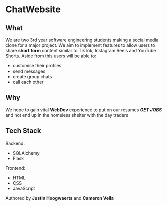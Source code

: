 # ChatWebsite

## What
We are two 3rd year software engineering students making a social media clone for a major project. We aim to implement features to allow users to share **short form** content similar to TikTok, Instagram Reels
and YouTube Shorts. Aside from this users will be able to:

* customise their profiles
* send messages
* create group chats
* call each other

## Why
We hope to gain vital **WebDev** experience to put on our resumes ***GET JOBS*** and not end up in the homeless shelter with the day traders

## Tech Stack
Backend:
* SQLAlchemy
* Flask

Frontend:

* HTML
* CSS
* JavaScript


Authored by **Justin Hoogwaerts** and **Cameron Vella**
